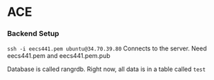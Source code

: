 # ACE

### Backend Setup
`ssh -i eecs441.pem ubuntu@34.70.39.80`
Connects to the server. Need eecs441.pem and eecs441.pem.pub

Database is called rangrdb. Right now, all data is in a table called `test`
